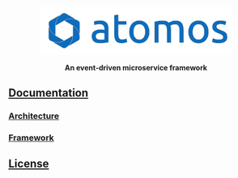 <div align='center'>
  <img src='docs/assets/graphics/banner.svg' alt='atomos' width='75%' />
  <p><b>An event-driven microservice framework</b></p>
</div>

## [Documentation](docs/documentation.md)
### [Architecture](docs/architecture/architecture.md)
### [Framework](docs/framework/framework.md)

## [License](LICENSE)